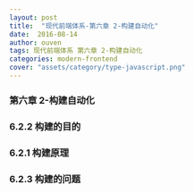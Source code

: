 ```yaml
---
layout: post
title:  "现代前端体系-第六章 2-构建自动化"
date:  2016-08-14
author: ouven
tags: 现代前端体系 第六章 2-构建自动化
categories: modern-frontend
cover: "assets/category/type-javascript.png"
---
```


### 第六章 2-构建自动化

### 6.2.2 构建的目的

### 6.2.1 构建原理

### 6.2.3 构建的问题


